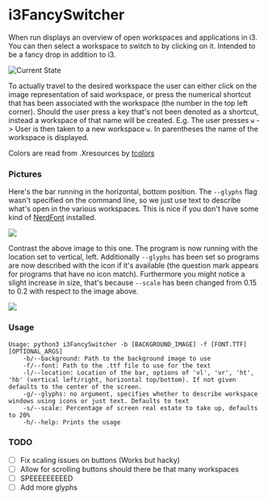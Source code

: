 # i3FancySwitcher
When run displays an overview of open workspaces and applications in i3. You
can then select a workspace to switch to by clicking on it. Intended to be a
fancy drop in addition to i3.

![Current State](images/example.gif)

To actually travel to the desired workspace the user can either click on the image
representation of said workspace, or press the numerical shortcut that has been 
associated with the workspace (the number in the top left corner). Should the user
press a key that's not been denoted as a shortcut, instead a workspace of that name
will be created. E.g. The user presses `w` -> User is then taken to a new workspace
`w`. In parentheses the name of the workspace is displayed.

Colors are read from .Xresources by [tcolors](https://github.com/mkoskar/tcolors)

### Pictures
Here's the bar running in the horizontal, bottom position. The `--glyphs` flag
wasn't specified on the command line, so we just use text to describe what's
open in the various workspaces. This is nice if you don't have some kind of [NerdFont](https://www.nerdfonts.com/)
installed.

![](images/horizontal_bottom_no_glyph.png)

Contrast the above image to this one. The program is now running with the location
set to vertical, left. Additionally `--glyphs` has been set so programs are now
described with the icon if it's available (the question mark appears for programs that
have no icon match). Furthermore you might notice a slight increase in size, that's
because `--scale` has been changed from 0.15 to 0.2 with respect to the image above.

![](images/vertical_left_glyphs.png)

### Usage
```
Usage: python3 i3FancySwitcher -b [BACKGROUND_IMAGE] -f [FONT.TTF] [OPTIONAL_ARGS]
	-b/--background: Path to the background image to use
	-f/--font: Path to the .ttf file to use for the text
	-l/--location: Location of the bar, options of 'vl', 'vr', 'ht', 'hb' (vertical left/right, horizontal top/bottom). If not given defaults to the center of the screen.
	-g/--glyphs: no argument, specifies whether to describe workspace windows using icons or just text. Defaults to text
	-s/--scale: Percentage of screen real estate to take up, defaults to 20%
	-h/--help: Prints the usage
```

### TODO
- [ ] Fix scaling issues on buttons (Works but hacky)
- [ ] Allow for scrolling buttons should there be that many workspaces
- [ ] SPEEEEEEEEED
- [ ] Add more glyphs
